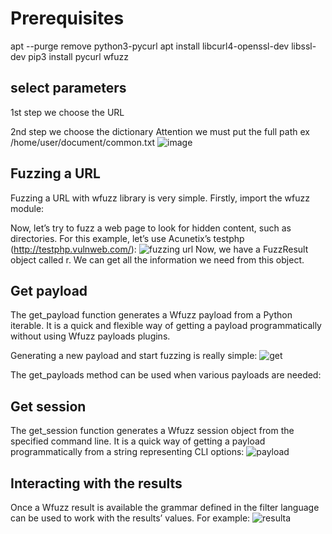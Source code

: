 # Prerequisites

apt --purge remove python3-pycurl
apt install libcurl4-openssl-dev libssl-dev
pip3 install pycurl wfuzz

## select parameters

1st step we choose the URL 

2nd step we choose the dictionary Attention we must put the full path ex /home/user/document/common.txt
![image](https://user-images.githubusercontent.com/118366867/202224052-6d312d61-25f2-4b2c-ab2a-9710da1dea54.png)


## Fuzzing a URL

Fuzzing a URL with wfuzz library is very simple. Firstly, import the wfuzz module:

Now, let’s try to fuzz a web page to look for hidden content, such as directories. For this example, let’s use Acunetix’s testphp (http://testphp.vulnweb.com/):
![fuzzing url](https://user-images.githubusercontent.com/118366867/202223778-45a0b57a-2b4d-4475-be68-c4497f3992e3.png)
Now, we have a FuzzResult object called r. We can get all the information we need from this object.

## Get payload

The get_payload function generates a Wfuzz payload from a Python iterable. It is a quick and flexible way of getting a payload programmatically without using Wfuzz payloads plugins.

Generating a new payload and start fuzzing is really simple:
![get](https://user-images.githubusercontent.com/118366867/202224094-20457027-c38b-4000-a052-dd2ad4a95952.png)

The get_payloads method can be used when various payloads are needed:

## Get session

The get_session function generates a Wfuzz session object from the specified command line. It is a quick way of getting a payload programmatically from a string representing CLI options:
![payload](https://user-images.githubusercontent.com/118366867/202224162-2898d51a-da39-45bd-8508-4e074d0f11ad.png)

## Interacting with the results

Once a Wfuzz result is available the grammar defined in the filter language can be used to work with the results’ values. For example:
![resulta](https://user-images.githubusercontent.com/118366867/202224401-dd199799-0870-4e11-ac83-3c3a82cf8bef.png)

